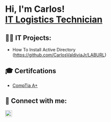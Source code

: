 <h1>Hi, I'm Carlos! <br/><a href="https://www.linkedin.com/in/cvaldivia97/">IT Logistics Technician</a></h1>

<h2>👨‍💻 IT Projects:</h2>

- How To Install Active Directory (https://github.com/CarlosValdiviaJr/LABURL)

<h2>🎓 Certifcations</h2>

- [CompTia A+](file:///Users/carlos/Downloads/CompTIA%20A+%20ce%20certificate.pdf)

<h2>📲 Connect with me:</h2>

[<img align="left" alt="CarlosValdivia | LinkedIn" width="22px" src="https://cdn.jsdelivr.net/npm/simple-icons@v3/icons/linkedin.svg" />][linkedin]

[linkedin]: https://linkedin.com/in/CarlosValdivia97

<!--
**joshmadakor1/joshmadakor1** is a ✨ _special_ ✨ repository because its `README.md` (this file) appears on your GitHub profile.

Here are some ideas to get you started:

- 🔭 I’m currently working on ...
- 🌱 I’m currently learning ...
- 👯 I’m looking to collaborate on ...
- 🤔 I’m looking for help with ...
- 💬 Ask me about ...
- 📫 How to reach me: ...
- 😄 Pronouns: ...
- ⚡ Fun fact: ...
-->
